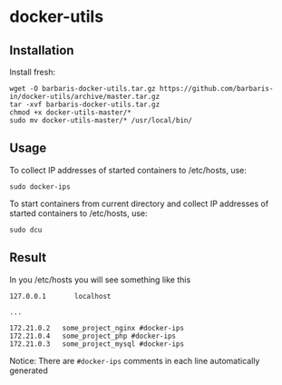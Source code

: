 # docker-utils

## Installation

Install fresh:
```
wget -O barbaris-docker-utils.tar.gz https://github.com/barbaris-in/docker-utils/archive/master.tar.gz
tar -xvf barbaris-docker-utils.tar.gz
chmod +x docker-utils-master/*
sudo mv docker-utils-master/* /usr/local/bin/

```

## Usage

To collect IP addresses of started containers to /etc/hosts, use:
```
sudo docker-ips
```

To start containers from current directory and collect IP addresses of started containers to /etc/hosts, use:
```
sudo dcu
```

## Result

In you /etc/hosts you will see something like this

```
127.0.0.1       localhost

...

172.21.0.2   some_project_nginx #docker-ips
172.21.0.4   some_project_php #docker-ips
172.21.0.3   some_project_mysql #docker-ips

```

Notice: There are `#docker-ips` comments in each line automatically generated